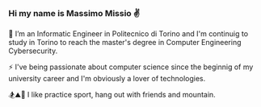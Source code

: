 ### Hi my name is Massimo Missio ✌️






 🔭 I’m an Informatic Engineer in Politecnico di Torino and I'm continuig to study in Torino to reach the master's degree in Computer Engineering Cybersecurity.

 ⚡ I've being passionate about computer science since the beginnig of my university career and I'm obviously a lover of technologies.
 
 🏂⛰️🍻 I like practice sport, hang out with friends and mountain.

